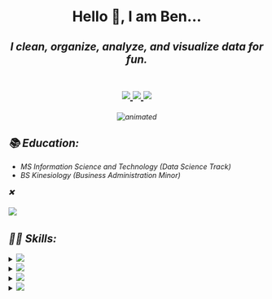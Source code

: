 <h1 align="center">
  Hello 👋, I am Ben...<br/>
</h1>

<h2 align="center">
  <em> I clean, organize, analyze, and visualize data for fun. <em/>
  <br></br>
  <p align='center'>
    <a href="https://www.linkedin.com/in/b-gar/">
      <img src="https://img.shields.io/badge/linkedin-%230077B5.svg?&style=for-the-badge&logo=linkedin&logoColor=white" />
    </a>
    <a href="https://bgars.com/">
      <img src="https://img.shields.io/badge/website-000000?style=for-the-badge&logo=About.me&logoColor=white" />
    </a>
    <a href="mailto:ben.garski@outlook.com">
      <img src="https://img.shields.io/badge/Microsoft%20Outlook-0078D4?logo=microsoft-outlook&logoColor=white&style=for-the-badge" />
    </a>
  </p>  
</h2>

<p align="center">
  <img src="https://media.giphy.com/media/FoVzfcqCDSb7zCynOp/giphy.gif?cid=ecf05e47oguewy6aq3gadoa6j4xm98s3ak50qott40qj7r8o&rid=giphy.gif&ct=g" alt="animated" height="240" width="240"/>
</p>

## 📚 Education:

- MS Information Science and Technology (Data Science Track)
- BS Kinesiology (Business Administration Minor)

<p>
  ✖️<br><br>
  <img src="https://img.shields.io/badge/Datacamp-05192D?style=for-the-badge&logo=datacamp&logoColor=65FF8F" />
</p>



## 👩‍💻 Skills:

<details>
<summary><img src="https://img.shields.io/badge/Python-%233776AB.svg?&style=for-the-badge&logo=Python&logoColor=white"></summary>

&nbsp;&nbsp;&nbsp;&nbsp;&nbsp;&nbsp; [<img src="https://img.shields.io/badge/pandas-%23150458.svg?&style=for-the-badge&logo=pandas&logoColor=white">](https://pandas.pydata.org/)

&nbsp;&nbsp;&nbsp;&nbsp;&nbsp;&nbsp; [<img src="https://img.shields.io/badge/scikit%20learn-%23F7931E.svg?&style=for-the-badge&logo=scikit-learn&logoColor=white">](https://scikit-learn.org/stable/)

&nbsp;&nbsp;&nbsp;&nbsp;&nbsp;&nbsp; [<img src="https://img.shields.io/badge/numpy-%23013243.svg?&style=for-the-badge&logo=numpy&logoColor=white">](https://numpy.org/)

&nbsp;&nbsp;&nbsp;&nbsp;&nbsp;&nbsp; [<img src="https://img.shields.io/badge/Plotly-239120?style=for-the-badge&logo=plotly&logoColor=white">](https://plotly.com/)

&nbsp;&nbsp;&nbsp;&nbsp;&nbsp;&nbsp; [<img src="https://img.shields.io/badge/jupyter-%23F37626.svg?&style=for-the-badge&logo=jupyter&logoColor=white">](https://jupyter.org/)

&nbsp;&nbsp;&nbsp;&nbsp;&nbsp;&nbsp; [<img src="https://img.shields.io/badge/Flask-000000?style=for-the-badge&logo=flask&logoColor=white">](https://flask.palletsprojects.com/)

</details>

<details>
<summary><img src="https://img.shields.io/badge/r-%23276DC3.svg?&style=for-the-badge&logo=r&logoColor=white" /></summary>
  
&nbsp;&nbsp;&nbsp;&nbsp;&nbsp;&nbsp;[<img src="https://github.com/b-gar/b-gar/blob/master/shiny.svg" width = "48">](https://shiny.rstudio.com/) &nbsp; [Chicago Crime App](https://bengarski.shinyapps.io/ChicagoCrime/), &nbsp; [Workout Creator App](https://bengarski.shinyapps.io/WorkoutCreator/), &nbsp; [DEDUCE App](https://wendyblondon.shinyapps.io/DEDUCE/)
  
&nbsp;&nbsp;&nbsp;&nbsp;&nbsp;&nbsp;[<img src="https://github.com/b-gar/b-gar/blob/master/tidyverse.svg" width = "48">](https://www.tidyverse.org/)

&nbsp;&nbsp;&nbsp;&nbsp;&nbsp;&nbsp;[<img src="https://github.com/b-gar/b-gar/blob/master/RStudio.svg" width = "48">](https://rstudio.com/)

&nbsp;&nbsp;&nbsp;&nbsp;&nbsp;&nbsp;[<img src="https://github.com/b-gar/b-gar/blob/master/plotly.svg" width = "48">](https://plotly.com/) 
</details>

<details>
<summary><img src="https://img.shields.io/badge/Docker-2CA5E0?style=for-the-badge&logo=docker&logoColor=white" /></summary>
</details>

<details>
<summary><img src="https://img.shields.io/badge/GIT-E44C30?style=for-the-badge&logo=git&logoColor=white" /></summary>
</details>

